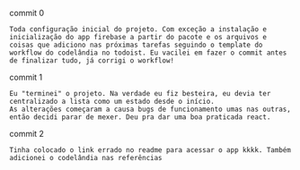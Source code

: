 commit 0

    Toda configuração inicial do projeto. Com exceção a instalação e inicialização do app firebase a partir do pacote e os arquivos e coisas que adiciono nas próximas tarefas seguindo o template do workflow do codelândia no todoist. Eu vacilei em fazer o commit antes de finalizar tudo, já corrigi o workflow!

commit 1

    Eu "terminei" o projeto. Na verdade eu fiz besteira, eu devia ter centralizado a lista como um estado desde o início. 
    As alterações começaram a causa bugs de funcionamento umas nas outras, então decidi parar de mexer. Deu pra dar uma boa praticada react. 

commit 2

    Tinha colocado o link errado no readme para acessar o app kkkk. Também adicionei o codelândia nas referências
